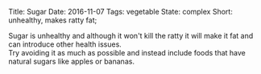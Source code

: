 Title: Sugar
Date: 2016-11-07
Tags: vegetable
State: complex
Short: unhealthy, makes ratty fat;

Sugar is unhealthy and although it won't kill the ratty it will make it fat and can introduce other health issues.  
Try avoiding it as much as possible and instead include foods that have natural sugars like apples or bananas.
